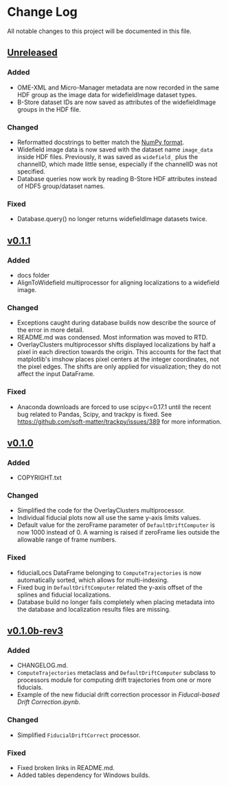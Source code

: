 # Change Log
All notable changes to this project will be documented in this file.

## [Unreleased]
### Added
- OME-XML and Micro-Manager metadata are now recorded in the same HDF
  group as the image data for widefieldImage dataset types.
- B-Store dataset IDs are now saved as attributes of the
  widefieldImage groups in the HDF file.

### Changed
- Reformatted docstrings to better match the
  [NumPy format](https://github.com/numpy/numpy/blob/master/doc/HOWTO_DOCUMENT.rst.txt#documenting-classes).
- Widefield image data is now saved with the dataset name `image_data`
  inside HDF files. Previously, it was saved as `widefield_` plus the
  channelID, which made little sense, especially if the channelID was
  not specified.
- Database queries now work by reading B-Store HDF attributes instead
  of HDF5 group/dataset names.

### Fixed
- Database.query() no longer returns widefieldImage datasets twice.

## [v0.1.1]
### Added
- docs folder
- AlignToWidefield multiprocessor for aligning localizations to a
  widefield image.

### Changed
- Exceptions caught during database builds now describe the source of
  the error in more detail.
- README.md was condensed. Most information was moved to RTD.
- OverlayClusters multiprocessor shifts displayed localizations by
  half a pixel in each direction towards the origin. This accounts for
  the fact that matplotlib's imshow places pixel centers at the
  integer coordinates, not the pixel edges. The shifts are only
  applied for visualization; they do not affect the input DataFrame.

### Fixed
- Anaconda downloads are forced to use scipy<=0.17.1 until the recent
  bug related to Pandas, Scipy, and trackpy is fixed. See
  https://github.com/soft-matter/trackpy/issues/389 for more
  information.
	
## [v0.1.0]
### Added
- COPYRIGHT.txt

### Changed
- Simplified the code for the OverlayClusters multiprocessor.
- Individual fiducial plots now all use the same y-axis limits values.
- Default value for the zeroFrame parameter of `DefaultDriftComputer`
  is now 1000 instead of 0. A warning is raised if zeroFrame lies
  outside the allowable range of frame numbers.

### Fixed
- fiducialLocs DataFrame belonging to `ComputeTrajectories` is now
  automatically sorted, which allows for multi-indexing.
- Fixed bug in `DefaultDriftComputer` related the y-axis offset of the
  splines and fiducial localizations.
- Database build no longer fails completely when placing metadata
  into the database and localization results files are missing.

## [v0.1.0b-rev3]
### Added
- CHANGELOG.md.
- `ComputeTrajectories` metaclass and `DefaultDriftComputer` subclass
  to processors module for computing drift trajectories from one or
  more fiducials.
- Example of the new fiducial drift correction processor in
*Fiducal-based Drift Correction.ipynb*.

### Changed
- Simplified `FiducialDriftCorrect` processor.

### Fixed
- Fixed broken links in README.md.
- Added tables dependency for Windows builds.

[Unreleased]: https://github.com/kmdouglass/bstore/compare/v0.1.1...HEAD
[v0.1.1]: https://github.com/kmdouglass/bstore/compare/v0.1.0...v0.1.1
[v0.1.0]: https://github.com/kmdouglass/bstore/compare/v0.1.0b-rev3...v0.1.0
[v0.1.0b-rev3]: https://github.com/kmdouglass/bstore/compare/v0.1.0b-rev2...v0.1.0b-rev3
